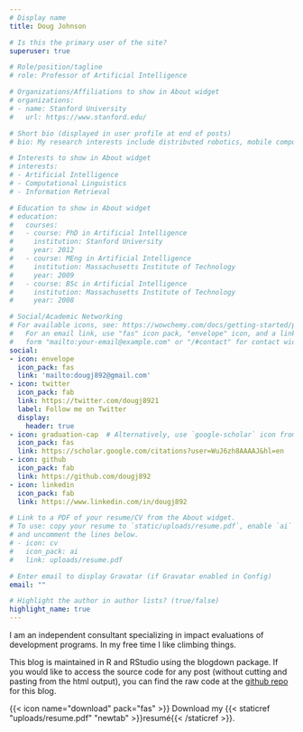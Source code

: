 ```yaml
---
# Display name
title: Doug Johnson

# Is this the primary user of the site?
superuser: true

# Role/position/tagline
# role: Professor of Artificial Intelligence

# Organizations/Affiliations to show in About widget
# organizations:
# - name: Stanford University
#   url: https://www.stanford.edu/

# Short bio (displayed in user profile at end of posts)
# bio: My research interests include distributed robotics, mobile computing and programmable matter.

# Interests to show in About widget
# interests:
# - Artificial Intelligence
# - Computational Linguistics
# - Information Retrieval

# Education to show in About widget
# education:
#   courses:
#   - course: PhD in Artificial Intelligence
#     institution: Stanford University
#     year: 2012
#   - course: MEng in Artificial Intelligence
#     institution: Massachusetts Institute of Technology
#     year: 2009
#   - course: BSc in Artificial Intelligence
#     institution: Massachusetts Institute of Technology
#     year: 2008

# Social/Academic Networking
# For available icons, see: https://wowchemy.com/docs/getting-started/page-builder/#icons
#   For an email link, use "fas" icon pack, "envelope" icon, and a link in the
#   form "mailto:your-email@example.com" or "/#contact" for contact widget.
social:
- icon: envelope
  icon_pack: fas
  link: 'mailto:dougj892@gmail.com'
- icon: twitter
  icon_pack: fab
  link: https://twitter.com/dougj8921
  label: Follow me on Twitter
  display:
    header: true
- icon: graduation-cap  # Alternatively, use `google-scholar` icon from `ai` icon pack
  icon_pack: fas
  link: https://scholar.google.com/citations?user=WuJ6zh8AAAAJ&hl=en
- icon: github
  icon_pack: fab
  link: https://github.com/dougj892
- icon: linkedin
  icon_pack: fab
  link: https://www.linkedin.com/in/dougj892

# Link to a PDF of your resume/CV from the About widget.
# To use: copy your resume to `static/uploads/resume.pdf`, enable `ai` icons in `params.toml`,
# and uncomment the lines below.
# - icon: cv
#   icon_pack: ai
#   link: uploads/resume.pdf

# Enter email to display Gravatar (if Gravatar enabled in Config)
email: ""

# Highlight the author in author lists? (true/false)
highlight_name: true
---
```


I am an independent consultant specializing in impact evaluations of development programs. In my free time I like climbing things.

This blog is maintained in R and RStudio using the blogdown package. If you would like to access the source code for any post (without cutting and pasting from the html output), you can find the raw code at the [github repo](https://github.com/dougj892/personal_blog2) for this blog.

{{< icon name="download" pack="fas" >}} Download my {{< staticref "uploads/resume.pdf" "newtab" >}}resumé{{< /staticref >}}.
